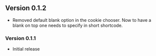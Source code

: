 ## Version 0.1.2

* Removed default blank option in the cookie chooser. Now to have a blank on top one needs to specify in short shortcode.

### Version 0.1.1

* Initial release

